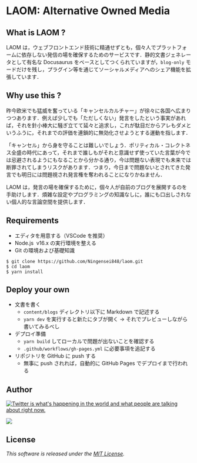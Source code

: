 # LAOM: Alternative Owned Media

## What is LAOM ?

LAOM は，ウェブフロントエンド技術に精通せずとも，個々人でプラットフォームに依存しない発信の場を確保するためのサービスです．静的文書ジェネレータとして有名な Docusaurus をベースとしてつくられていますが，`blog-only` モードだけを残し，プラグイン等を通じてソーシャルメディアへのシェア機能を拡張しています．

## Why use this ?

昨今欧米でも猛威を奮っている「キャンセルカルチャー」が徐々に各国へ広まりつつあります．例えば少しでも「ただしくない」発言をしたという事実があれば，それを針小棒大に騒ぎ立てて延々と追求し，これが駄目だからアレもダメというふうに，それまでの評価を連鎖的に無効化させようとする運動を指します．

「キャンセル」から身を守ることは難しいでしょう．ポリティカル・コレクトネス全盛の時代にあって，それまで誰しもがそれと意識せず使っていた言葉が今では忌避されるようにもなることから分かる通り，今は問題ない表現でも未来では断罪されてしまうリスクがあります．つまり，今日まで問題ないとされてきた発言でも明日には問題視され発言権を奪われることになりかねません．

LAOM は，発言の場を確保するために，個々人が自前のブログを展開するのを手助けします．煩雑な設定やプログラミングの知識なしに，誰にも口出しされない個人的な言論空間を提供します．

## Requirements

- エディタを用意する（VSCode を推奨）
- Node.js  v16.x の実行環境を整える
- Git の環境および基礎知識

```shell
$ git clone https://github.com/Ningensei848/laom.git
$ cd laom
$ yarn install
```

## Deploy your own

- 文書を書く
  - `content/blogs` ディレクトリ以下に Markdown で記述する
  - `yarn dev` を実行すると新たにタブが開く → それでプレビューしながら書いてみるべし
- デプロイ準備
  - `yarn build` してローカルで問題が出ないことを確認する
  - `.github/workflows/gh-pages.yml` に必要事項を追記する
- リポジトリを GitHub に push する
  - 無事に push されれば，自動的に GitHub Pages でデプロイまで行われる

## Author

[![Twitter is what's happening in the world and what people are talking about right now.](https://img.shields.io/badge/@Ningensei848-%231DA1F2.svg?&style=for-the-badge&logo=twitter&logoColor=white)](https://twitter.com/Ningensei848)

[![](https://img.shields.io/badge/k.kubokawa@klis.tsukuba.ac.jp-%23757575.svg?&style=for-the-badge&logo=gmail&logoColor=EA4335)](mailto:k.kubokawa@klis.tsukuba.ac.jp)

## License

_This software is released under the [MIT License](LICENSE)._
